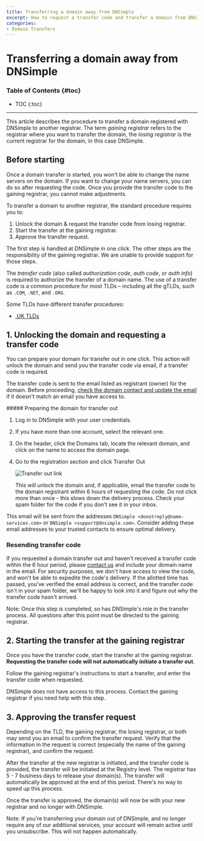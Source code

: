 ```yaml
---
title: Transferring a domain away from DNSimple
excerpt: How to request a transfer code and transfer a domain from DNSimple to a different registrar.
categories:
- Domain Transfers
---
```


# Transferring a domain away from DNSimple

### Table of Contents {#toc}

* TOC
{:toc}

---

This article describes the procedure to transfer a domain registered with DNSimple to another registrar. The term *gaining registrar* refers to the registrar where you want to transfer the domain, the *losing registrar* is the current registrar for the domain, in this case DNSimple.


## Before starting

<warning>
Once a domain transfer is started, you won't be able to change the name servers on the domain. If you want to change your name servers, you can do so after requesting the code. Once you provide the transfer code to the gaining registrar, you cannot make adjustments.
</warning>

To transfer a domain to another registrar, the standard procedure requires you to:

1. Unlock the domain & request the transfer code from losing registrar.
2. Start the transfer at the gaining registrar.
3. Approve the transfer request.

The first step is handled at DNSimple in one click. The other steps are the responsibility of the gaining registrar. We are unable to provide support for those steps.

The _transfer code_ (also called _authorization code_, _auth code_, or _auth info_) is required to authorize the transfer of a domain name. The use of a transfer code is a common procedure for most TLDs – including all the gTLDs, such as `.COM`, `.NET`, and `.ORG`.

Some TLDs have different transfer procedures:

- [.UK TLDs](/articles/domains-uk/#transfer-away)


## 1. Unlocking the domain and requesting a transfer code

You can prepare your domain for transfer out in one click. This action will unlock the domain and send you the transfer code via email, if a transfer code is required.

The transfer code is sent to the email listed as registrant (owner) for the domain. Before proceeding, [check the domain contact and update the email](/articles/changing-domain-contact/#updating-a-domain-contact) if it doesn't match an email you have access to.

<div class="section-steps" markdown="1">
##### Preparing the domain for transfer out

1.  Log in to DNSimple with your user credentials.
1.  If you have more than one account, select the relevant one.
1.  On the header, click the <label>Domains</label> tab, locate the relevant domain, and click on the name to access the domain page.

1.  Go to the registration section and click <label>Transfer Out</label>

    ![Transfer out link](/files/domain-transfer-out-action.png)

    This will unlock the domain and, if applicable, email the transfer code to the domain registrant within 6 hours of requesting the code. Do not click more than once - this slows down the delivery process. Check your spam folder for the code if you don't see it in your inbox.
</div>

This email will be sent from the addresses `DNSimple <donotreply@name-services.com>` or `DNSimple <support@dnsimple.com>`. Consider adding these email addresses to your trusted contacts to ensure optimal delivery.

### Resending transfer code

If you requested a domain transfer out and haven't received a transfer code within the 6 hour period, please [contact us](https://dnsimple.com/contact) and include your domain name in the email. For security purposes, we don't have access to view the code, and won't be able to expedite the code's delivery. If the allotted time has passed, you've verified the email address is correct, and the transfer code isn't in your spam folder, we'll be happy to look into it and figure out why the transfer code hasn't arrived.

<info>
Note: Once this step is completed, so has DNSimple's role in the transfer process. All questions after this point must be directed to the gaining registrar.
</info>


## 2. Starting the transfer at the gaining registrar

Once you have the transfer code, start the transfer at the gaining registrar. **Requesting the transfer code will not automatically initiate a transfer out**.

Follow the gaining registrar's instructions to start a transfer, and enter the transfer code when requested.

DNSimple does not have access to this process. Contact the gaining registrar if you need help with this step.


## 3. Approving the transfer request

Depending on the TLD, the gaining registrar, the losing registrar, or both may send you an email to confirm the transfer request. Verify that the information in the request is correct (especially the name of the gaining registrar), and confirm the request.

After the transfer at the new registrar is initiated, and the transfer code is provided, the transfer will be initiated at the Registry level. The registrar has 5 - 7 business days to release your domain(s). The transfer will automatically be approved at the end of this period. There's no way to speed up this process.

Once the transfer is approved, the domain(s) will now be with your new registrar and no longer with DNSimple.

<info>
Note: If you're transferring your domain out of DNSimple, and no longer require any of our additional services, your account will remain active until you unsubscribe. This will not happen automatically.
</info>
